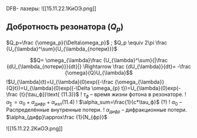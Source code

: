 DFB- лазеры:
![[15.11.22.1КиОЭ.png]]

## Добротность резонатора ($Q_р$)

$Q_p=\frac {\omega_p}{\Delta\omega_p}$ ; $Q_p \equiv 2\pi \frac {U_{\lambda}^\sum}{U_{\lambda_{потери}}}$

$$Q= \omega_{\lambda}\frac {U_{\lambda}^\sum}{|\frac {dU_{\lambda_{потери}}}{dt}|} \Rightarrow \frac {dU_{\lambda}}{dt}= -\frac {\omega}{Q}U_{\lambda}$$
!$U_{\lambda}(t)=U_{\lambda}(0)exp({-\frac {\omega_{\lambda}}{Q}t})=U_{\lambda}(0)exp({-\Delta \omega_{p} t})=U_{\lambda}(0)exp(-\frac {t}{\tau_ф})\text{ (11.3)}$
! $\tau_ф$ – время жизни фотона в резонаторе.
! $\alpha_\sum=\alpha_0+\alpha_{дифр}+\alpha_{изл} (11.4)$
! $\alpha_sum=\frac{1}{c*\tau_ф}$ (?)
! $\alpha_0$ – Распределённые внутренные потери.
! $\alpha_{дифр}$ – дифракционные потери. $\alpha_{дифр}\approx\frac {1}{N_{фр}}$

![[15.11.22.2КиОЭ.png]]